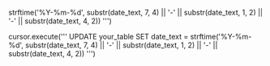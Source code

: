 




strftime('%Y-%m-%d', substr(date_text, 7, 4) || '-' || substr(date_text, 1, 2) || '-' || substr(date_text, 4, 2))
''')


cursor.execute('''
    UPDATE your_table
    SET date_text = strftime('%Y-%m-%d', substr(date_text, 7, 4) || '-' || substr(date_text, 1, 2) || '-' || substr(date_text, 4, 2))
''')
